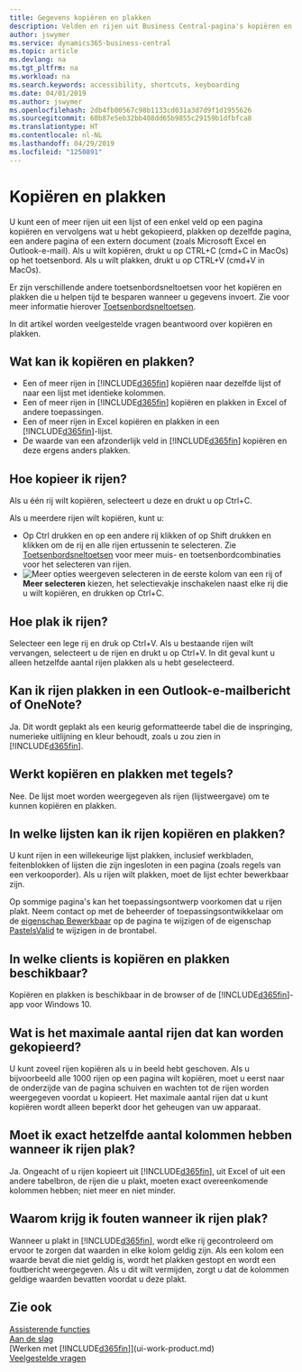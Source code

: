 ```yaml
---
title: Gegevens kopiëren en plakken
description: Velden en rijen uit Business Central-pagina's kopiëren en ergens anders plakken.
author: jswymer
ms.service: dynamics365-business-central
ms.topic: article
ms.devlang: na
ms.tgt_pltfrm: na
ms.workload: na
ms.search.keywords: accessibility, shortcuts, keyboarding
ms.date: 04/01/2019
ms.author: jswymer
ms.openlocfilehash: 2db4fb00567c98b1133cd031a3d7d9f1d1955626
ms.sourcegitcommit: 60b87e5eb32bb408dd65b9855c29159b1dfbfca8
ms.translationtype: HT
ms.contentlocale: nl-NL
ms.lasthandoff: 04/29/2019
ms.locfileid: "1250891"
---
```

# <a name="copying-and-pasting"></a>Kopiëren en plakken
U kunt een of meer rijen uit een lijst of een enkel veld op een pagina kopiëren en vervolgens wat u hebt gekopieerd, plakken op dezelfde pagina, een andere pagina of een extern document (zoals Microsoft Excel en Outlook-e-mail). Als u wilt kopiëren, drukt u op CTRL+C (cmd+C in MacOs) op het toetsenbord. Als u wilt plakken, drukt u op CTRL+V (cmd+V in MacOs).

Er zijn verschillende andere toetsenbordsneltoetsen voor het kopiëren en plakken die u helpen tijd te besparen wanneer u gegevens invoert. Zie voor meer informatie hierover [Toetsenbordsneltoetsen](keyboard-shortcuts.md#CopyRows).

In dit artikel worden veelgestelde vragen beantwoord over kopiëren en plakken.  

## <a name="what-can-i-copy-and-paste"></a>Wat kan ik kopiëren en plakken?
-   Een of meer rijen in [!INCLUDE[d365fin](includes/d365fin_md.md)] kopiëren naar dezelfde lijst of naar een lijst met identieke kolommen.
-   Een of meer rijen in [!INCLUDE[d365fin](includes/d365fin_md.md)] kopiëren en plakken in Excel of andere toepassingen.
-   Een of meer rijen in Excel kopiëren en plakken in een [!INCLUDE[d365fin](includes/d365fin_md.md)]-lijst.
-   De waarde van een afzonderlijk veld in [!INCLUDE[d365fin](includes/d365fin_md.md)] kopiëren en deze ergens anders plakken.

## <a name="how-do-i-copy-rows"></a>Hoe kopieer ik rijen?
Als u één rij wilt kopiëren, selecteert u deze en drukt u op Ctrl+C.

Als u meerdere rijen wilt kopiëren, kunt u:
-   Op Ctrl drukken en op een andere rij klikken of op Shift drukken en klikken om de rij en alle rijen ertussenin te selecteren. Zie [Toetsenbordsneltoetsen](keyboard-shortcuts.md#CopyRows) voor meer muis- en toetsenbordcombinaties voor het selecteren van rijen.
-   ![Meer opties weergeven](media/show-more-options-icon.png "pictogram Meer opties weergeven") selecteren in de eerste kolom van een rij of **Meer selecteren** kiezen, het selectievakje inschakelen naast elke rij die u wilt kopiëren, en drukken op Ctrl+C.

## <a name="how-do-i-paste-rows"></a>Hoe plak ik rijen?
Selecteer een lege rij en druk op Ctrl+V. Als u bestaande rijen wilt vervangen, selecteert u de rijen en drukt u op Ctrl+V. In dit geval kunt u alleen hetzelfde aantal rijen plakken als u hebt geselecteerd.

<!-- Rows are pasted directly where your cursor is located. If you paste into an empty line, any existing subsequent lines will be moved after the pasted lines. If you paste into an existing line or lines, this will be overwritten.-->

## <a name="can-i-paste-rows-into-an-outlook-email-or-onenote"></a>Kan ik rijen plakken in een Outlook-e-mailbericht of OneNote?
Ja. Dit wordt geplakt als een keurig geformatteerde tabel die de inspringing, numerieke uitlijning en kleur behoudt, zoals u zou zien in [!INCLUDE[d365fin](includes/d365fin_md.md)].

## <a name="does-copy-and-paste-work-with-tiles"></a>Werkt kopiëren en plakken met tegels?
Nee. De lijst moet worden weergegeven als rijen (lijstweergave) om te kunnen kopiëren en plakken.

## <a name="in-which-lists-can-i-copy-and-paste-rows"></a>In welke lijsten kan ik rijen kopiëren en plakken?
U kunt rijen in een willekeurige lijst plakken, inclusief werkbladen, feitenblokken of lijsten die zijn ingesloten in een pagina (zoals regels van een verkooporder). Als u rijen wilt plakken, moet de lijst echter bewerkbaar zijn.

Op sommige pagina's kan het toepassingsontwerp voorkomen dat u rijen plakt. Neem contact op met de beheerder of toepassingsontwikkelaar om de [eigenschap Bewerkbaar](https://docs.microsoft.com/en-us/dynamics365/business-central/dev-itpro/developer/properties/devenv-editable-property) op de pagina te wijzigen of de eigenschap [PasteIsValid](https://docs.microsoft.com/en-us/dynamics365/business-central/dev-itpro/developer/properties/devenv-pasteisvalid-property) te wijzigen in de brontabel.

## <a name="on-which-clients-is-copy-and-paste-available"></a>In welke clients is kopiëren en plakken beschikbaar?
Kopiëren en plakken is beschikbaar in de browser of de [!INCLUDE[d365fin](includes/d365fin_md.md)]-app voor Windows 10.

## <a name="what-is-the-maximum-number-of-rows-that-can-be-copied"></a>Wat is het maximale aantal rijen dat kan worden gekopieerd?
U kunt zoveel rijen kopiëren als u in beeld hebt geschoven. Als u bijvoorbeeld alle 1000 rijen op een pagina wilt kopiëren, moet u eerst naar de onderzijde van de pagina schuiven en wachten tot de rijen worden weergegeven voordat u kopieert. Het maximale aantal rijen dat u kunt kopiëren wordt alleen beperkt door het geheugen van uw apparaat.

## <a name="must-i-have-the-exact-same-number-of-columns-when-pasting-rows"></a>Moet ik exact hetzelfde aantal kolommen hebben wanneer ik rijen plak?
Ja. Ongeacht of u rijen kopieert uit [!INCLUDE[d365fin](includes/d365fin_md.md)], uit Excel of uit een andere tabelbron, de rijen die u plakt, moeten exact overeenkomende kolommen hebben; niet meer en niet minder.

## <a name="why-do-i-get-errors-when-pasting-rows"></a>Waarom krijg ik fouten wanneer ik rijen plak?
Wanneer u plakt in [!INCLUDE[d365fin](includes/d365fin_md.md)], wordt elke rij gecontroleerd om ervoor te zorgen dat waarden in elke kolom geldig zijn. Als een kolom een waarde bevat die niet geldig is, wordt het plakken gestopt en wordt een foutbericht weergegeven. Als u dit wilt vermijden, zorgt u dat de kolommen geldige waarden bevatten voordat u deze plakt.


## <a name="see-also"></a>Zie ook
[Assisterende functies](ui-accessibility.md)  
[Aan de slag](product-get-started.md)  
[Werken met [!INCLUDE[d365fin](includes/d365fin_md.md)]](ui-work-product.md)  
[Veelgestelde vragen](across-faq.md)  
